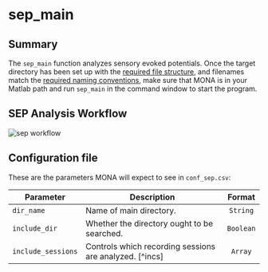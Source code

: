 # sep_main

## Summary

The `sep_main` function analyzes sensory evoked potentials. Once the target directory has been set up with the [required file structure](https://github.com/NeuralStorm/MATLAB-offline-neural-analysis/blob/kevin-docs/docs/file_layout.md), and filenames match the [required naming conventions](https://github.com/NeuralStorm/MATLAB-offline-neural-analysis/blob/kevin-docs/docs/filename_convention.md), make sure that MONA is in your Matlab path and run `sep_main` in the command window to start the program.

## SEP Analysis Workflow

![sep workflow](https://i.imgur.com/IkkzX3D.png)

## Configuration file

These are the parameters MONA will expect to see in `conf_sep.csv`:

|Parameter|Description|Format|
|----------------------|-------------|:-------:|
|`dir_name`|Name of main directory.|`String`|
|`include_dir`|Whether the directory ought to be searched.|`Boolean`|
|`include_sessions`|Controls which recording sessions are analyzed. [^incs]|`Array`|
